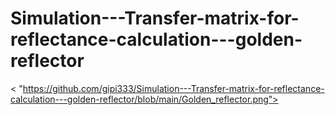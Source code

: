 # Simulation---Transfer-matrix-for-reflectance-calculation---golden-reflector



< "https://github.com/gipi333/Simulation---Transfer-matrix-for-reflectance-calculation---golden-reflector/blob/main/Golden_reflector.png">

